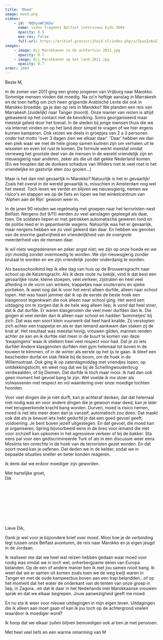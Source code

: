 ```yaml
---
title: 'Moed'
image: moed.png
videos:
    - id: 'NQhyvWF3KDw'
      name: video fragment Belfast interviews kids 2004
      opacity: 0.5
      max-res: false
      full-url: https://archief.grensvrijheid.nl/index.php/s/ZeueZz8xG3YhPQA
images:
    - image: Bij Marokkanen in de achtertuin 2011.jpg
      opacity: 0.7
    - image: Bij Marokkanen op het land 2011.jpg
      opacity: 0.7
order: 2004
---
```


Beste M,

In de zomer van 2011 ging een groep jongeren van Vrijburg naar Marokko. Sommige mensen vinden dat moedig. Na zo'n heftige aanslag in Marrakesh en de toen heftig om zich heen grijpende  Arabische Lente die ook in Marokko broedde; ga je dan op reis in Marokko? We planden een reis van Marrakesh (zuidelijk) naar Tanger (noord). Onze manier van reizen is altijd gebaseerd op het contact met de bevolking. Soms georganiseerd maar meestal geleid door het toeval. In de steden bij jonge mensen thuis die we via internet vinden en op het land door simpel te vragen of we hier ergens kunnen kamperen. Ook reizen we deels in groepjes van 2 a 3 personen onder het motto 'over 3 dagen zien we elkaar daar'. 'Daar' hebben we dan een plek waar we met de hele groep samen kunnen zijn om verhalen uit te wisselen en even tot rust te komen. De formule werkt meestal omdat verreweg het grootste deel van de mensen in de wereld vriendelijk zijn en nieuwsgierig naar anderen, zeker als die uit dat gekke Nederland komen. (En we hoopten dat de donkere schaduw van Wilders niet te veel roet in het vriendelijke en gastvrije eten zou gooien...)

Maar is het dan niet gevaarlijk in Marokko? Natuurlijk is het er gevaarlijk! Zoals het overal in de wereld gevaarlijk is, misschien in Amsterdam nog wel het meest. Toch leven we verder en blijven we nieuwsgierig, nemen we risico's en stappen we op de fiets en lopen we het winkelcentrum van 'Alphen aan de Rijn' gewoon weer in.

In de jaren 90 reisden we regelmatig met groepen naar het terroristen-nest Belfast. Nergens (tot 9/11) werden zo veel aanslagen gepleegd als daar, toen. De soldaten liepen er met getrokken automatische geweren rond en de politie reed er in gepantserde wagens. Natuurlijk was het er gevaarlijk, maar nergens hebben we zo veel geleerd dan daar. En hebben we genoten van de enorme gastvrijheid en vriendelijkheid van de overgrote meerderheid van de mensen daar.

Ik wil niets wegredeneren en zeker angst niet; we zijn op onze hoede en we zijn moedig zonder overmoedig te worden. We zijn nieuwsgierig zonder brutaal te worden en we zijn vriendelijk zonder onderdanig te worden. 

Als basisschoolkind liep ik elke dag van huis op de Brouwersgracht naar school op de Keizersgracht. Als ik deze route nu bekijk, vind ik dat best een gevaarlijke route; kleine stoepen, veel verkeer, zijstraten en heel veel afleiding in de vorm van winkels, trappetjes naar souterrains en sjieke portieken. Ik weet nog dat ik voor het eerst alleen durfde, alleen naar school lopen. Het was haast jammer dat ik op de eerste de beste hoek een klasgenoot tegenkwam die ook alleen naar school ging. Het werd een uitdaging om te zorgen dat ik de hele weg alleen liep; ik vond dat heel stoer, dat ik dat durfde. Er waren klasgenoten die veel meer durfden dan ik. Die gingen al veel eerder dan ik alleen naar school en hadden ‘bommetjes’ bij zich. Dat was een soort klein vuurwerk dat heel hard knalde. Zij verstopten zich achter een trappetje en als er dan iemand aankwam dan staken zij de knal af. Het resultaat was meestal hevig; vrouwen gilden, mannen renden achter ze aan en ik durfde niet meer in de buurt te komen van deze ‘kwajongens’ waar ik stiekem heel veel respect voor had. Dat je zo iets durfde! Andere klasgenoten durfden met gym helemaal tot boven in de touwen te klimmen, of in de winter als eerste op het ijs te gaan. Ik bleef een bescheiden durfal en stak fikkie bij de boom, om de hoek in de Willemsstraat. Ook ging ik op zaterdagmiddag met vriendjes lopen, op ontdekkingstocht, en weet nog dat we bij de Schellingwouderbrug verdwaalden, of bij Diemen. Dat durfde ik toch maar mooi. Ik had dan ook geen moment het gevoel bang te zijn. Wel voelde ik me stoer als volwassenen met respect en vol waardering over onze moedige tochten hoorden.

Voor veel dingen die je niet durft, kan je achteraf denken, dat dat helemaal niet nodig was en voor andere dingen die je gewoon maar deed, kan je later met terugwerkende kracht bang worden.
Durven, moed is risico nemen, moed is net iets meer doen dan je vanzelf, automatisch zou doen. Dat maakt ook dat als je bewust iets hebt gedurfd je dat een goed gevoel geeft, voldoening. Je bent boven jezelf uitgestegen. En dat gevoel, die moed kan je organiseren. Spring bijvoorbeeld eens in de bres voor iemand die niet voor zichzelf kan opkomen in het agressieve verkeer of bij de bakker. Sta eens pal voor een gediscrimineerde Turk of als in een discussie weer eens Moslims ten onrechte in de hoek van de terroristen gezet worden. En dat soort moed kan je oefenen. Dat deden we in de kelder, zodat we in bepaalde situaties sneller en beter konden reageren. 

Ik denk dat we erdoor moediger zijn geworden.

Met hartelijke groet,<br/>
Dik

<br/>
<br/>
<br/>
<br/>
<br/>
<br/>
<br/>

Lieve Dik,

Dank je wel voor je bijzondere brief over moed. Mooi hoe je de verbinding legt tussen onze Belfast avonturen, de reis naar Marokko en je eigen jeugd in de Jordaan.

Ik realiseer me dat we heel wat reizen hebben gedaan waar moed voor nodig was omdat we in toch wel, onherbergzame delen van Europa belanden. Op de een of andere manier ben ik met jou samen nooit bang. Ik weet dat we er samen uit komen zoals toen we de weg kwijt waren in Tanger en met de oude kampeerbus boven aan een trap belandden…of op het moment dat het water de onderkant van de tenten van onze groep in liep, in Zagora…en dat ik daar in het Nederlands met Marokkaanse vrouwen sprak en dat we elkaar begrepen. Jouw aanwezigheid geeft me moed.

En nu sta ik weer voor nieuwe uitdagingen in mijn eigen leven. Uitdagingen die ik alleen aan moet gaan of kan ik jou toch op de achtergrond voelen waardoor ik moediger word?

Ik hoop dat we elkaar zullen blijven bemoedigen ook al ben je met pensioen.

Met heel veel liefs en een warme omarming van M



